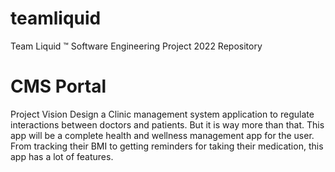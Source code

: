 # teamliquid
Team Liquid ™ Software Engineering Project 2022 Repository

# CMS Portal

Project Vision 
Design a Clinic management system application to regulate interactions between doctors and patients. But it is way more than that. This app will be a complete health and wellness management app for the user. From tracking their BMI to getting reminders for taking their medication, this app has a lot of features. 
